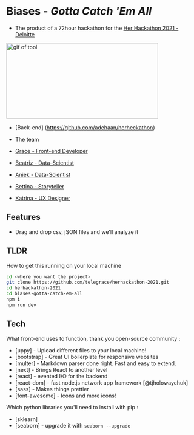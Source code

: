 # Biases - _Gotta Catch 'Em All_

-   The product of a 72hour hackathon for the [Her Hackathon 2021 - Deloitte](https://www.thehackathoncompany.com/herhackathon-2021)

<img src="https://i.imgur.com/TyXvQvx.gif" alt="gif of tool" width="400" height="200"/>


-   [Back-end] (https://github.com/adehaan/herheckathon)

-   The team
-   [Grace - Front-end Developer](https://www.linkedin.com/in/telegrace)
-   [Beatriz - Data-Scientist](https://www.linkedin.com/in/beatriz-santos-252ba9b3/)
-   [Aniek - Data-Scientist](https://www.linkedin.com/in/aniek-de-haan-82306b121/)
-   [Bettina - Storyteller](https://www.linkedin.com/in/bettinabenzinger/)
-   [Katrina - UX Designer](https://www.linkedin.com/in/katerinablazhevaux)

## Features

-   Drag and drop csv, jSON files and we'll analyze it

## TLDR

How to get this running on your local machine

```sh
cd <where you want the project>
git clone https://github.com/telegrace/herhackathon-2021.git
cd herhackathon-2021
cd biases-gotta-catch-em-all
npm i
npm run dev
```

## Tech

What front-end uses to function, thank you open-source community :

-   [uppy] - Upload different files to your local machine!
-   [bootstrap] - Great UI boilerplate for responsive websites
-   [multer] - Markdown parser done right. Fast and easy to extend.
-   [next] - Brings React to another level
-   [react] - evented I/O for the backend
-   [react-dom] - fast node.js network app framework [@tjholowaychuk]
-   [sass] - Makes things prettier
-   [font-awesome] - Icons and more icons!

Which python libraries you'll need to install with pip :

-   [sklearn]
-   [seaborn] - upgrade it with `seaborn --upgrade`
